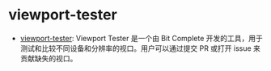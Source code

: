 # viewport-tester

- [viewport-tester](https://viewport-tester.com/): Viewport Tester 是一个由 Bit Complete 开发的工具，用于测试和比较不同设备和分辨率的视口。用户可以通过提交 PR 或打开 issue 来贡献缺失的视口。
